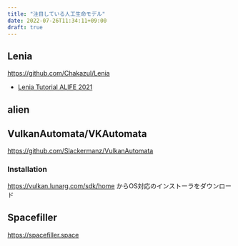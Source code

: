 ```yaml
---
title: "注目している人工生命モデル"
date: 2022-07-26T11:34:11+09:00
draft: true
---
```


## Lenia
https://github.com/Chakazul/Lenia
- [Lenia Tutorial ALIFE 2021](https://docs.google.com/presentation/d/1TXVtoPr9NCjZIB2PuAIn2ewCDCEn8R8z4M3JpP3Eg6I/edit#slide=id.ge2b2800b58_1_623)

## alien

## VulkanAutomata/VKAutomata
https://github.com/Slackermanz/VulkanAutomata

### Installation
https://vulkan.lunarg.com/sdk/home からOS対応のインストーラをダウンロード

## Spacefiller
https://spacefiller.space
